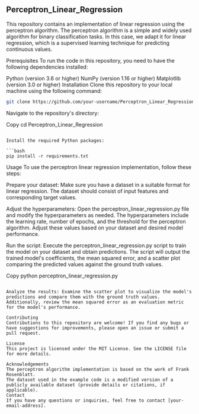 ## Perceptron_Linear_Regression

This repository contains an implementation of linear regression using the perceptron algorithm. The perceptron algorithm is a simple and widely used algorithm for binary classification tasks. In this case, we adapt it for linear regression, which is a supervised learning technique for predicting continuous values.

Prerequisites
To run the code in this repository, you need to have the following dependencies installed:

Python (version 3.6 or higher)
NumPy (version 1.16 or higher)
Matplotlib (version 3.0 or higher)
Installation
Clone this repository to your local machine using the following command:

```bash
git clone https://github.com/your-username/Perceptron_Linear_Regression.git
```

Navigate to the repository's directory:

Copy
cd Perceptron_Linear_Regression
```

Install the required Python packages:

```bash
pip install -r requirements.txt
```
Usage
To use the perceptron linear regression implementation, follow these steps:

Prepare your dataset: Make sure you have a dataset in a suitable format for linear regression. The dataset should consist of input features and corresponding target values.

Adjust the hyperparameters: Open the perceptron_linear_regression.py file and modify the hyperparameters as needed. The hyperparameters include the learning rate, number of epochs, and the threshold for the perceptron algorithm. Adjust these values based on your dataset and desired model performance.

Run the script: Execute the perceptron_linear_regression.py script to train the model on your dataset and obtain predictions. The script will output the trained model's coefficients, the mean squared error, and a scatter plot comparing the predicted values against the ground truth values.

Copy
python perceptron_linear_regression.py
```

Analyze the results: Examine the scatter plot to visualize the model's predictions and compare them with the ground truth values. Additionally, review the mean squared error as an evaluation metric for the model's performance.

Contributing
Contributions to this repository are welcome! If you find any bugs or have suggestions for improvements, please open an issue or submit a pull request.

License
This project is licensed under the MIT License. See the LICENSE file for more details.

Acknowledgements
The perceptron algorithm implementation is based on the work of Frank Rosenblatt.
The dataset used in the example code is a modified version of a publicly available dataset (provide details or citations, if applicable).
Contact
If you have any questions or inquiries, feel free to contact [your-email-address].
